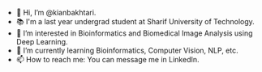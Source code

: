 - 👋 Hi, I’m @kianbakhtari.
- 📚 I'm a last year undergrad student at Sharif University of Technology.
- 👀 I’m interested in Bioinformatics and Biomedical Image Analysis using Deep Learning.
- 🧬 I’m currently learning Bioinformatics, Computer Vision, NLP, etc.
- 📫 How to reach me: You can message me in LinkedIn.

<!---
kianbakhtari/kianbakhtari is a ✨ special ✨ repository because its `README.md` (this file) appears on your GitHub profile.
You can click the Preview link to take a look at your changes.
--->
